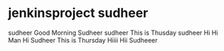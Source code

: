# jenkinsproject sudheer
sudheer
Good Morning
Sudheer
sudheer
This is Thusday
sudheer
Hi
Hi Man
Hi Sudheer This is Thursday
Hiiii
Hii Sudheeer
